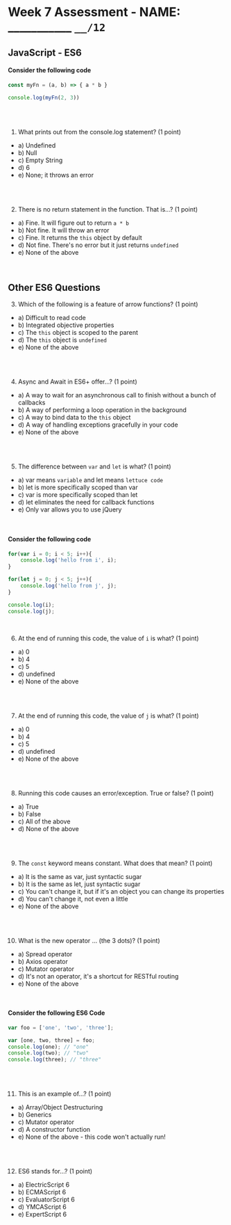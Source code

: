 # Week 7 Assessment - NAME: ___________  `__/12`

## JavaScript - ES6

#### Consider the following code

```javascript
const myFn = (a, b) => { a * b }

console.log(myFn(2, 3))
```

<br><br>

1. What prints out from the console.log statement? (1 point)

* a) Undefined
* b) Null
* c) Empty String
* d) 6
* e) None; it throws an error 

<br><br>

2. There is no return statement in the function. That is...? (1 point)

* a) Fine. It will figure out to return `a * b`
* b) Not fine. It will throw an error
* c) Fine. It returns the `this` object by default
* d) Not fine. There's no error but it just returns `undefined`
* e) None of the above

<br>

## Other ES6 Questions

3. Which of the following is a feature of arrow functions? (1 point)

* a) Difficult to read code
* b) Integrated objective properties
* c) The `this` object is scoped to the parent
* d) The `this` object is `undefined`
* e) None of the above

<br><br>

4. Async and Await in ES6+ offer...? (1 point)

* a) A way to wait for an asynchronous call to finish without a bunch of callbacks
* b) A way of performing a loop operation in the background
* c) A way to bind data to the `this` object
* d) A way of handling exceptions gracefully in your code
* e) None of the above

<br><br>

5. The difference between `var` and `let` is what? (1 point)

* a) var means `variable` and let means `lettuce code`
* b) let is more specifically scoped than var
* c) var is more specifically scoped than let
* d) let eliminates the need for callback functions
* e) Only var allows you to use jQuery

<br>

#### Consider the following code

```javascript
for(var i = 0; i < 5; i++){
    console.log('hello from i', i);
}

for(let j = 0; j < 5; j++){
    console.log('hello from j', j);
}

console.log(i);
console.log(j);
```

<br>

6. At the end of running this code, the value of `i` is what? (1 point)

* a) 0
* b) 4
* c) 5
* d) undefined
* e) None of the above

<br><br>

7. At the end of running this code, the value of `j` is what? (1 point)

* a) 0
* b) 4
* c) 5
* d) undefined
* e) None of the above

<br><br>

8. Running this code causes an error/exception. True or false? (1 point)

* a) True
* b) False
* c) All of the above
* d) None of the above

<br><br>

9. The `const` keyword means constant. What does that mean? (1 point)

* a) It is the same as var, just syntactic sugar
* b) It is the same as let, just syntactic sugar
* c) You can't change it, but if it's an object you can change its properties
* d) You can't change it, not even a little
* e) None of the above

<br><br>

10. What is the new operator ... (the 3 dots)? (1 point)

* a) Spread operator
* b) Axios operator
* c) Mutator operator
* d) It's not an operator, it's a shortcut for RESTful routing
* e) None of the above

<br>

#### Consider the following ES6 Code

```javascript
var foo = ['one', 'two', 'three'];

var [one, two, three] = foo;
console.log(one); // "one"
console.log(two); // "two"
console.log(three); // "three"
```

<br><br>

11. This is an example of...? (1 point)

* a) Array/Object Destructuring
* b) Generics
* c) Mutator operator
* d) A constructor function
* e) None of the above - this code won't actually run!

<br><br>

12. ES6 stands for...? (1 point)

* a) ElectricScript 6
* b) ECMAScript 6
* c) EvaluatorScript 6
* d) YMCAScript 6
* e) ExpertScript 6
